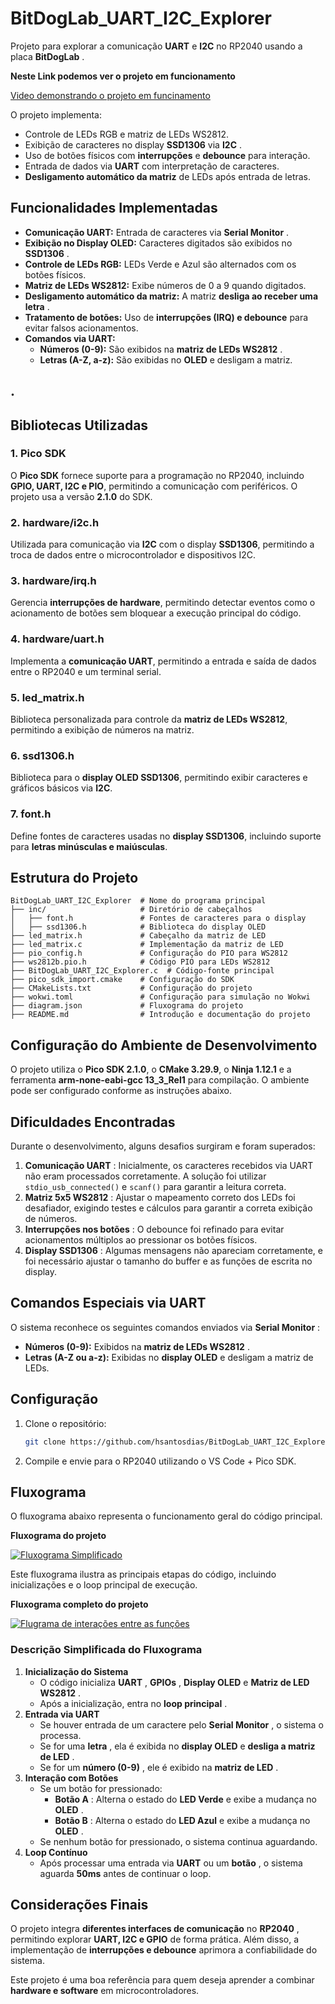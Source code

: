 # BitDogLab_UART_I2C_Explorer

Projeto para explorar a comunicação **UART** e **I2C** no RP2040 usando a placa  **BitDogLab** .

**Neste Link podemos ver o projeto em funcionamento**

[Video demonstrando o projeto em funcinamento](https://drive.google.com/file/d/1UZyQRJvS3QPvmATnKgrbYrRIIzEfmnLF/view?usp=sharing "Video demonstrando o projeto em funcinamento")

O projeto implementa:

* Controle de LEDs RGB e matriz de LEDs WS2812.
* Exibição de caracteres no display **SSD1306** via  **I2C** .
* Uso de botões físicos com **interrupções** e **debounce** para interação.
* Entrada de dados via **UART** com interpretação de caracteres.
* **Desligamento automático da matriz** de LEDs após entrada de letras.

## Funcionalidades Implementadas

* **Comunicação UART:** Entrada de caracteres via  **Serial Monitor** .
* **Exibição no Display OLED:** Caracteres digitados são exibidos no  **SSD1306** .
* **Controle de LEDs RGB:** LEDs Verde e Azul são alternados com os botões físicos.
* **Matriz de LEDs WS2812:** Exibe números de 0 a 9 quando digitados.
* **Desligamento automático da matriz:** A matriz  **desliga ao receber uma letra** .
* **Tratamento de botões:** Uso de **interrupções (IRQ) e debounce** para evitar falsos acionamentos.
* **Comandos via UART:**
  * **Números (0-9):** São exibidos na  **matriz de LEDs WS2812** .
  * **Letras (A-Z, a-z):** São exibidas no **OLED** e desligam a matriz.

## .

## Bibliotecas Utilizadas

### **1. Pico SDK**

O **Pico SDK** fornece suporte para a programação no RP2040, incluindo **GPIO, UART, I2C e PIO**, permitindo a comunicação com periféricos. O projeto usa a versão **2.1.0** do SDK.

### **2. hardware/i2c.h**

Utilizada para comunicação via **I2C** com o display **SSD1306**, permitindo a troca de dados entre o microcontrolador e dispositivos I2C.

### **3. hardware/irq.h**

Gerencia **interrupções de hardware**, permitindo detectar eventos como o acionamento de botões sem bloquear a execução principal do código.

### **4. hardware/uart.h**

Implementa a **comunicação UART**, permitindo a entrada e saída de dados entre o RP2040 e um terminal serial.

### **5. led_matrix.h**

Biblioteca personalizada para controle da **matriz de LEDs WS2812**, permitindo a exibição de números na matriz.

### **6. ssd1306.h**

Biblioteca para o **display OLED SSD1306**, permitindo exibir caracteres e gráficos básicos via **I2C**.

### **7. font.h**

Define fontes de caracteres usadas no **display SSD1306**, incluindo suporte para **letras minúsculas e maiúsculas**.

## Estrutura do Projeto

```plaintext
BitDogLab_UART_I2C_Explorer  # Nome do programa principal
├── inc/                     # Diretório de cabeçalhos
│   ├── font.h               # Fontes de caracteres para o display
│   ├── ssd1306.h            # Biblioteca do display OLED
├── led_matrix.h             # Cabeçalho da matriz de LED
├── led_matrix.c             # Implementação da matriz de LED
├── pio_config.h             # Configuração do PIO para WS2812
├── ws2812b.pio.h            # Código PIO para LEDs WS2812
├── BitDogLab_UART_I2C_Explorer.c  # Código-fonte principal
├── pico_sdk_import.cmake    # Configuração do SDK
├── CMakeLists.txt           # Configuração do projeto
├── wokwi.toml               # Configuração para simulação no Wokwi
├── diagram.json             # Fluxograma do projeto
├── README.md                # Introdução e documentação do projeto
```

## Configuração do Ambiente de Desenvolvimento

O projeto utiliza o **Pico SDK 2.1.0**, o **CMake 3.29.9**, o **Ninja 1.12.1** e a ferramenta **arm-none-eabi-gcc 13_3_Rel1** para compilação. O ambiente pode ser configurado conforme as instruções abaixo.

## Dificuldades Encontradas

Durante o desenvolvimento, alguns desafios surgiram e foram superados:

1. **Comunicação UART** : Inicialmente, os caracteres recebidos via UART não eram processados corretamente. A solução foi utilizar `stdio_usb_connected()` e `scanf()` para garantir a leitura correta.
2. **Matriz 5x5 WS2812** : Ajustar o mapeamento correto dos LEDs foi desafiador, exigindo testes e cálculos para garantir a correta exibição de números.
3. **Interrupções nos botões** : O debounce foi refinado para evitar acionamentos múltiplos ao pressionar os botões físicos.
4. **Display SSD1306** : Algumas mensagens não apareciam corretamente, e foi necessário ajustar o tamanho do buffer e as funções de escrita no display.

## Comandos Especiais via UART

O sistema reconhece os seguintes comandos enviados via  **Serial Monitor** :

* **Números (0-9):** Exibidos na  **matriz de LEDs WS2812** .
* **Letras (A-Z ou a-z):** Exibidas no **display OLED** e desligam a matriz de LEDs.

## Configuração

1. Clone o repositório:
   ```bash
   git clone https://github.com/hsantosdias/BitDogLab_UART_I2C_Explorer.git
   ```
2. Compile e envie para o RP2040 utilizando o VS Code + Pico SDK.

## Fluxograma

O fluxograma abaixo representa o funcionamento geral do código principal.

**Fluxograma do projeto**

[![Fluxograma Simplificado](imgs/fluxograma-simplificado.png "Fluxograma Simplificado")](https://github.com/hsantosdias/BitDogLab_UART_I2C_Explorer/blob/main/imgs/fluxograma-simplificado.png?raw=true "Fluxograma Simplificado")

Este fluxograma ilustra as principais etapas do código, incluindo inicializações e o loop principal de execução.

**Fluxograma completo do projeto**

[![Flugrama de interações entre as funções](imgs/fluxograma-completo.png "Flugrama de interações entre as funções")](https://github.com/hsantosdias/BitDogLab_UART_I2C_Explorer/blob/main/imgs/fluxograma-completo.png?raw=true "Flugrama de interações entre as funções")

### Descrição Simplificada do Fluxograma

1. **Inicialização do Sistema**
   * O código inicializa  **UART** ,  **GPIOs** , **Display OLED** e  **Matriz de LED WS2812** .
   * Após a inicialização, entra no  **loop principal** .
2. **Entrada via UART**
   * Se houver entrada de um caractere pelo  **Serial Monitor** , o sistema o processa.
   * Se for uma  **letra** , ela é exibida no **display OLED** e  **desliga a matriz de LED** .
   * Se for um  **número (0-9)** , ele é exibido na  **matriz de LED** .
3. **Interação com Botões**
   * Se um botão for pressionado:
     * **Botão A** : Alterna o estado do **LED Verde** e exibe a mudança no  **OLED** .
     * **Botão B** : Alterna o estado do **LED Azul** e exibe a mudança no  **OLED** .
   * Se nenhum botão for pressionado, o sistema continua aguardando.
4. **Loop Contínuo**
   * Após processar uma entrada via **UART** ou um  **botão** , o sistema aguarda **50ms** antes de continuar o loop.

## Considerações Finais

O projeto integra **diferentes interfaces de comunicação** no  **RP2040** , permitindo explorar **UART, I2C e GPIO** de forma prática. Além disso, a implementação de **interrupções e debounce** aprimora a confiabilidade do sistema.

Este projeto é uma boa referência para quem deseja aprender a combinar **hardware e software** em microcontroladores.
